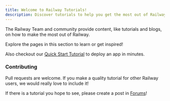 ```yaml
---
title: Welcome to Railway Tutorials!
description: Discover tutorials to help you get the most out of Railway."
---
```


The Railway Team and community provide content, like tutorials and blogs, on how to make the most out of Railway.

Explore the pages in this section to learn or get inspired!

Also checkout our [Quick Start Tutorial](/quick-start) to deploy an app in minutes.

### Contributing

Pull requests are welcome. If you make a quality tutorial for other Railway users, we would really love to include it!

If there is a tutorial you hope to see, please create a post in <a href="https://station.railway.com/" target="_blank">Forums</a>!
